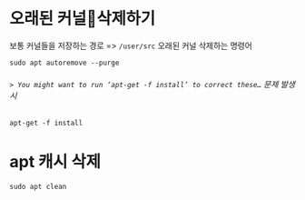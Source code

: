 
# 오래된 커널삭제하기
보통 커널들을 저장하는 경로 => `/user/src`
오래된 커널 삭제하는 명령어 
```shell
sudo apt autoremove --purge
```

###### `> You might want to run ‘apt-get -f install’ to correct these…` 문제 발생시
```shell
apt-get -f install
```


# apt 캐시 삭제
```shell
sudo apt clean
```
